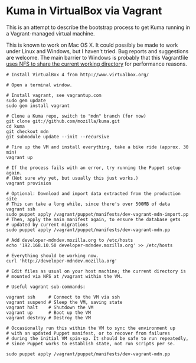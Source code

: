 # Kuma in VirtualBox via Vagrant

This is an attempt to describe the bootstrap process to get Kuma running in a
Vagrant-managed virtual machine. 

This is known to work on Mac OS X. It could possibly be made to work under
Linux and Windows, but I haven't tried. Bug reports and suggestions are
welcome. The main barrier to Windows is probably that this Vagrantfile 
[uses NFS to share the current working directory][nfs] for performance 
reasons. 

[nfs]: http://vagrantup.com/docs/nfs.html

    # Install VirtualBox 4 from http://www.virtualbox.org/

    # Open a terminal window.
    
    # Install vagrant, see vagrantup.com
    sudo gem update
    sudo gem install vagrant
        
    # Clone a Kuma repo, switch to "mdn" branch (for now)
    git clone git://github.com/mozilla/kuma.git
    cd kuma
    git checkout mdn
    git submodule update --init --recursive

    # Fire up the VM and install everything, take a bike ride (approx. 30 min)
    vagrant up

    # If the process fails with an error, try running the Puppet setup again.
    # (Not sure why yet, but usually this just works.)
    vagrant provision
    
    # Optional: Download and import data extracted from the production site
    # This can take a long while, since there's over 500MB of data
    vagrant ssh
    sudo puppet apply /vagrant/puppet/manifests/dev-vagrant-mdn-import.pp
    # Then, apply the main manifest again, to ensure the database gets
    # updated by current migrations
    sudo puppet apply /vagrant/puppet/manifests/dev-vagrant-mdn.pp

    # Add developer-mdndev.mozilla.org to /etc/hosts
    echo '192.168.10.50 developer-mdndev.mozilla.org' >> /etc/hosts

    # Everything should be working now.
    curl 'http://developer-mdndev.mozilla.org'

    # Edit files as usual on your host machine; the current directory is
    # mounted via NFS at /vagrant within the VM.

    # Useful vagrant sub-commands:

    vagrant ssh     # Connect to the VM via ssh
    vagrant suspend # Sleep the VM, saving state
    vagrant halt    # Shutdown the VM
    vagrant up      # Boot up the VM
    vagrant destroy # Destroy the VM

    # Occasionally run this within the VM to sync the environment up 
    # with an updated Puppet manifest, or to recover from failures
    # during the initial VM spin-up. It should be safe to run repeatedly,
    # since Puppet works to establish state, not run scripts per se.

    sudo puppet apply /vagrant/puppet/manifests/dev-vagrant-mdn.pp
